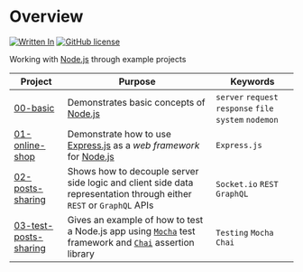 # Overview

[![Written In](https://img.shields.io/badge/Written%20in-Node.js-026e00?style=flat&logo=Node.js)](https://nodejs.org/)
[![GitHub license](https://img.shields.io/badge/License-MIT-blue?style=flat)](https://mit-license.org/)

Working with [Node.js](https://nodejs.org/) through example projects

|Project |Purpose |Keywords |
|--------|--------|---------|
| [00-basic](./00-basic) | Demonstrates basic concepts of [Node.js](https://nodejs.org/) | `server` `request` `response` `file system` `nodemon` |
| [01-online-shop](./01-online-shop) | Demonstrate how to use [Express.js](https://expressjs.com/) as a _web framework_ for [Node.js](https://nodejs.org/)  | `Express.js` |
| [02-posts-sharing](./02-posts-sharing) | Shows how to decouple server side logic and client side data representation through either `REST` or `GraphQL` APIs | `Socket.io` `REST` `GraphQL` |
| [03-test-posts-sharing](./03-test-posts-sharing) | Gives an example of how to test a Node.js app using [`Mocha`](https://mochajs.org/) test framework and [`Chai`](https://www.chaijs.com/) assertion library | `Testing` `Mocha` `Chai` |
